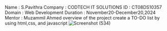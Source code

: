 Name : S.Pavithra
Company : CODTECH IT SOLUTIONS
ID : CT08DS10357
Domain : Web Development
Duration : November20-December20,2024
Mentor : Muzammil Ahmed
overview of the project 
create a TO-DO list by using html,css, and javascript
![Screenshot (534)](https://github.com/user-attachments/assets/2953970e-bc72-4135-9952-e9f71890dfd6)
